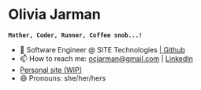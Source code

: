 # Olivia Jarman

**`Mother, Coder, Runner, Coffee snob...! `**

- 🌱 Software Engineer @ SITE Technologies <a href="https://github.com/ojarmanST">| Github</a>
- 📫 How to reach me: ocjarman@gmail.com | <a href="https://www.linkedin.com/in/oliviajarman">LinkedIn</a>
- <a href="https://ocjarman.github.io/portfolio/work">Personal site (WIP)</a>
- 😄 Pronouns: she/her/hers


